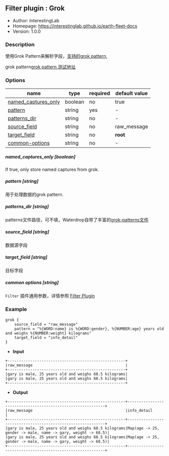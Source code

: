 ## Filter plugin : Grok

* Author: InterestingLab
* Homepage: https://interestinglab.github.io/earth-fleet-docs
* Version: 1.0.0

### Description

使用Grok Pattern来解析字段，[支持的grok pattern](https://github.com/InterestingLab/waterdrop/blob/master/plugins/grok/files/grok-patterns/grok-patterns),
 
grok pattern[grok pattern 测试地址](https://grokdebug.herokuapp.com/)

### Options

| name | type | required | default value |
| --- | --- | --- | --- |
| [named_captures_only](#named_captures_only-boolean) | boolean | no | true |
| [pattern](#pattern-string) | string | yes | - |
| [patterns_dir](#patterns_dir-string) | string | no | - |
| [source_field](#source_field-string) | string | no | raw_message |
| [target_field](#target_field-string) | string | no | __root__ |
| [common-options](#common-options-string)| string | no | - |


##### named_captures_only [boolean]

If true, only store named captures from grok.

##### pattern [string]

用于处理数据的grok pattern.

##### patterns_dir [string]

patterns文件路径，可不填，Waterdrop自带了丰富的[grok-patterns文件](https://github.com/InterestingLab/waterdrop/tree/master/plugins/grok/files/grok-patterns)

##### source_field [string]

数据源字段

##### target_field [string]

目标字段

##### common options [string]

`Filter` 插件通用参数，详情参照 [Filter Plugin](/zh-cn/v1/configuration/filter-plugin)


### Example

```
grok {
    source_field = "raw_message"
    pattern = "%{WORD:name} is %{WORD:gender}, %{NUMBER:age} years old and weighs %{NUMBER:weight} kilograms"
    target_field = "info_detail"
}
```

* **Input**

```
+----------------------------------------------------+
|raw_message                                         |
+----------------------------------------------------+
|gary is male, 25 years old and weighs 68.5 kilograms|
|gary is male, 25 years old and weighs 68.5 kilograms|
+----------------------------------------------------+
```

* **Output**

```
+----------------------------------------------------+------------------------------------------------------------+
|raw_message                                         |info_detail                                                 |
+----------------------------------------------------+------------------------------------------------------------+
|gary is male, 25 years old and weighs 68.5 kilograms|Map(age -> 25, gender -> male, name -> gary, weight -> 68.5)|
|gary is male, 25 years old and weighs 68.5 kilograms|Map(age -> 25, gender -> male, name -> gary, weight -> 68.5)|
+----------------------------------------------------+------------------------------------------------------------+

```
